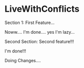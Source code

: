 # LiveWithConflicts

Section 1:  First Feature...


Noww.... I'm done....  yes I'm lazy...

Second Section:  Second feature!!!

I'm done!!!

Doing Changes....

